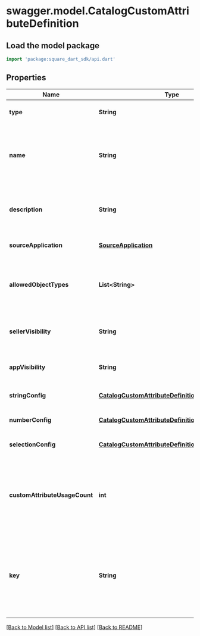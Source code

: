 # swagger.model.CatalogCustomAttributeDefinition

## Load the model package
```dart
import 'package:square_dart_sdk/api.dart'
```

## Properties
Name | Type | Description | Notes
------------ | ------------- | ------------- | -------------
**type** | **String** | The type of this custom attribute. Cannot be modified after creation. Required. | [default to null]
**name** | **String** |  The name of this definition for API and seller-facing UI purposes. The name must be unique within the (merchant, application) pair. Required. May not be empty and may not exceed 255 characters. Can be modified after creation. | [default to null]
**description** | **String** | Seller-oriented description of the meaning of this Custom Attribute, any constraints that the seller should observe, etc. May be displayed as a tooltip in Square UIs. | [optional] [default to null]
**sourceApplication** | [**SourceApplication**](SourceApplication.md) |  | [optional] [default to null]
**allowedObjectTypes** | **List&lt;String&gt;** | The set of &#x60;CatalogObject&#x60; types that this custom atttribute may be applied to. Currently, only &#x60;ITEM&#x60;, &#x60;ITEM_VARIATION&#x60;, and &#x60;MODIFIER&#x60; are allowed. At least one type must be included. | [default to []]
**sellerVisibility** | **String** | The visibility of a custom attribute in seller-facing UIs (including Square Point of Sale applications and Square Dashboard). May be modified. | [optional] [default to null]
**appVisibility** | **String** | The visibility of a custom attribute to applications other than the application that created the attribute. | [optional] [default to null]
**stringConfig** | [**CatalogCustomAttributeDefinitionStringConfig**](CatalogCustomAttributeDefinitionStringConfig.md) |  | [optional] [default to null]
**numberConfig** | [**CatalogCustomAttributeDefinitionNumberConfig**](CatalogCustomAttributeDefinitionNumberConfig.md) |  | [optional] [default to null]
**selectionConfig** | [**CatalogCustomAttributeDefinitionSelectionConfig**](CatalogCustomAttributeDefinitionSelectionConfig.md) |  | [optional] [default to null]
**customAttributeUsageCount** | **int** | The number of custom attributes that reference this custom attribute definition. Set by the server in response to a ListCatalog request with &#x60;include_counts&#x60; set to &#x60;true&#x60;.  If the actual count is greater than 100, &#x60;custom_attribute_usage_count&#x60; will be set to &#x60;100&#x60;. | [optional] [default to null]
**key** | **String** | The name of the desired custom attribute key that can be used to access the custom attribute value on catalog objects. Cannot be modified after the custom attribute definition has been created. Must be between 1 and 60 characters, and may only contain the characters &#x60;[a-zA-Z0-9_-]&#x60;. | [optional] [default to null]

[[Back to Model list]](../README.md#documentation-for-models) [[Back to API list]](../README.md#documentation-for-api-endpoints) [[Back to README]](../README.md)

